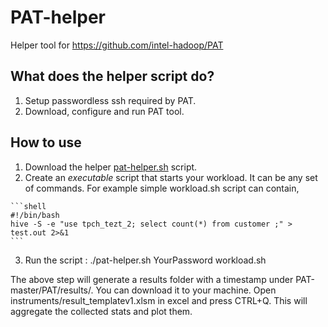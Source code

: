 # PAT-helper
Helper tool for https://github.com/intel-hadoop/PAT

## What does the helper script do?
1. Setup passwordless ssh required by PAT.
2. Download, configure and run PAT tool.

## How to use
  1.	Download the helper [pat-helper.sh](https://github.com/dharmeshkakadia/PAT-helper/blob/master/pat-helper.sh) script.
  2.	Create an *executable* script that starts your workload. It can be any set of commands. For example simple workload.sh script can  contain,
  
    ```shell
    #!/bin/bash
    hive -S -e "use tpch_tezt_2; select count(*) from customer ;" > test.out 2>&1
    ```
  3.	Run the script : ./pat-helper.sh YourPassword workload.sh

The above step will generate a results folder with a timestamp under PAT-master/PAT/results/. You can download it to your machine. Open instruments/result_templatev1.xlsm in excel and press CTRL+Q. This will aggregate the collected stats and plot them.
